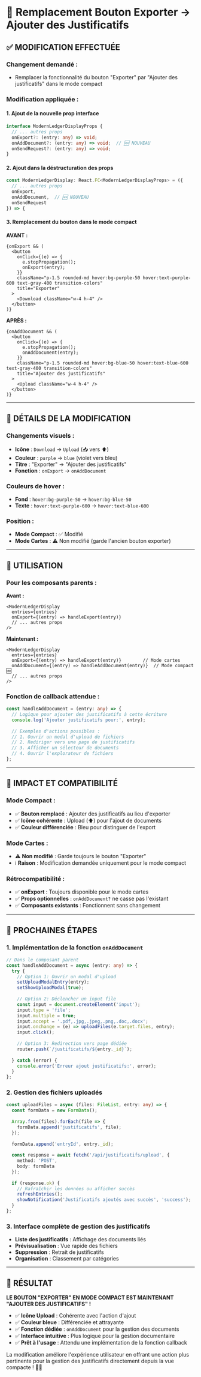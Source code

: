 # 📎 Remplacement Bouton Exporter → Ajouter des Justificatifs

## ✅ **MODIFICATION EFFECTUÉE**

### **Changement demandé :**
- Remplacer la fonctionnalité du bouton "Exporter" par "Ajouter des justificatifs" dans le mode compact

### **Modification appliquée :**

#### **1. Ajout de la nouvelle prop interface**
```typescript
interface ModernLedgerDisplayProps {
  // ... autres props
  onExport?: (entry: any) => void;
  onAddDocument?: (entry: any) => void;  // 🆕 NOUVEAU
  onSendRequest?: (entry: any) => void;
}
```

#### **2. Ajout dans la déstructuration des props**
```typescript
const ModernLedgerDisplay: React.FC<ModernLedgerDisplayProps> = ({
  // ... autres props
  onExport,
  onAddDocument,  // 🆕 NOUVEAU
  onSendRequest
}) => {
```

#### **3. Remplacement du bouton dans le mode compact**

**AVANT :**
```tsx
{onExport && (
  <button
    onClick={(e) => {
      e.stopPropagation();
      onExport(entry);
    }}
    className="p-1.5 rounded-md hover:bg-purple-50 hover:text-purple-600 text-gray-400 transition-colors"
    title="Exporter"
  >
    <Download className="w-4 h-4" />
  </button>
)}
```

**APRÈS :**
```tsx
{onAddDocument && (
  <button
    onClick={(e) => {
      e.stopPropagation();
      onAddDocument(entry);
    }}
    className="p-1.5 rounded-md hover:bg-blue-50 hover:text-blue-600 text-gray-400 transition-colors"
    title="Ajouter des justificatifs"
  >
    <Upload className="w-4 h-4" />
  </button>
)}
```

---

## 🎨 **DÉTAILS DE LA MODIFICATION**

### **Changements visuels :**
- **Icône** : `Download` → `Upload` (📥 vers ⬆️)
- **Couleur** : `purple` → `blue` (violet vers bleu)
- **Titre** : "Exporter" → "Ajouter des justificatifs"
- **Fonction** : `onExport` → `onAddDocument`

### **Couleurs de hover :**
- **Fond** : `hover:bg-purple-50` → `hover:bg-blue-50`
- **Texte** : `hover:text-purple-600` → `hover:text-blue-600`

### **Position :**
- **Mode Compact** : ✅ Modifié
- **Mode Cartes** : ⚠️ Non modifié (garde l'ancien bouton exporter)

---

## 🔧 **UTILISATION**

### **Pour les composants parents :**

**Avant :**
```tsx
<ModernLedgerDisplay
  entries={entries}
  onExport={(entry) => handleExport(entry)}
  // ... autres props
/>
```

**Maintenant :**
```tsx
<ModernLedgerDisplay
  entries={entries}
  onExport={(entry) => handleExport(entry)}        // Mode cartes
  onAddDocument={(entry) => handleAddDocument(entry)}  // Mode compact 🆕
  // ... autres props
/>
```

### **Fonction de callback attendue :**
```typescript
const handleAddDocument = (entry: any) => {
  // Logique pour ajouter des justificatifs à cette écriture
  console.log('Ajouter justificatifs pour:', entry);
  
  // Exemples d'actions possibles :
  // 1. Ouvrir un modal d'upload de fichiers
  // 2. Rediriger vers une page de justificatifs
  // 3. Afficher un sélecteur de documents
  // 4. Ouvrir l'explorateur de fichiers
};
```

---

## 🎯 **IMPACT ET COMPATIBILITÉ**

### **Mode Compact :**
- ✅ **Bouton remplacé** : Ajouter des justificatifs au lieu d'exporter
- ✅ **Icône cohérente** : Upload (⬆️) pour l'ajout de documents
- ✅ **Couleur différenciée** : Bleu pour distinguer de l'export

### **Mode Cartes :**
- ⚠️ **Non modifié** : Garde toujours le bouton "Exporter"
- ℹ️ **Raison** : Modification demandée uniquement pour le mode compact

### **Rétrocompatibilité :**
- ✅ **onExport** : Toujours disponible pour le mode cartes
- ✅ **Props optionnelles** : `onAddDocument?` ne casse pas l'existant
- ✅ **Composants existants** : Fonctionnent sans changement

---

## 🚀 **PROCHAINES ÉTAPES**

### **1. Implémentation de la fonction `onAddDocument`**
```typescript
// Dans le composant parent
const handleAddDocument = async (entry: any) => {
  try {
    // Option 1: Ouvrir un modal d'upload
    setUploadModalEntry(entry);
    setShowUploadModal(true);
    
    // Option 2: Déclencher un input file
    const input = document.createElement('input');
    input.type = 'file';
    input.multiple = true;
    input.accept = '.pdf,.jpg,.jpeg,.png,.doc,.docx';
    input.onchange = (e) => uploadFiles(e.target.files, entry);
    input.click();
    
    // Option 3: Redirection vers page dédiée
    router.push(`/justificatifs/${entry._id}`);
    
  } catch (error) {
    console.error('Erreur ajout justificatifs:', error);
  }
};
```

### **2. Gestion des fichiers uploadés**
```typescript
const uploadFiles = async (files: FileList, entry: any) => {
  const formData = new FormData();
  
  Array.from(files).forEach(file => {
    formData.append('justificatifs', file);
  });
  
  formData.append('entryId', entry._id);
  
  const response = await fetch('/api/justificatifs/upload', {
    method: 'POST',
    body: formData
  });
  
  if (response.ok) {
    // Rafraîchir les données ou afficher succès
    refreshEntries();
    showNotification('Justificatifs ajoutés avec succès', 'success');
  }
};
```

### **3. Interface complète de gestion des justificatifs**
- **Liste des justificatifs** : Affichage des documents liés
- **Prévisualisation** : Vue rapide des fichiers
- **Suppression** : Retrait de justificatifs
- **Organisation** : Classement par catégories

---

## 🎉 **RÉSULTAT**

**LE BOUTON "EXPORTER" EN MODE COMPACT EST MAINTENANT "AJOUTER DES JUSTIFICATIFS" !**

- ✅ **Icône Upload** : Cohérente avec l'action d'ajout
- ✅ **Couleur bleue** : Différenciée et attrayante
- ✅ **Fonction dédiée** : `onAddDocument` pour la gestion des documents
- ✅ **Interface intuitive** : Plus logique pour la gestion documentaire
- ✅ **Prêt à l'usage** : Attendu une implémentation de la fonction callback

La modification améliore l'expérience utilisateur en offrant une action plus pertinente pour la gestion des justificatifs directement depuis la vue compacte ! 📎🚀
